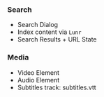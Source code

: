### Search

- Search Dialog
- Index content via `Lunr`
- Search Results + URL State

### Media

- Video Element
- Audio Element
- Subtitles track: subtitles.vtt
